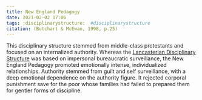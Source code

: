 ```yaml
---
title: New England Pedagogy
date: 2021-02-02 17:06
tags: :disciplinarystructure:  #disciplinarystructure
citation: (Butchart & McEwan, 1998, p.25)
---
```

This disciplinary structure stemmed from middle-class protestants and focused on an internalized authority. Whereas the [Lancasterian Disciplinary Structure](202102021700.md) was based on impersonal bureaucratic surveillance, the New England Pedagogy promoted emotionally intense, individualized relationships. Authority stemmed from guilt and self surveillance, with a deep emotional dependence on the authority figure. It rejected corporal punishment save for the poor whose families had failed to prepared them for gentler forms of discipline.
